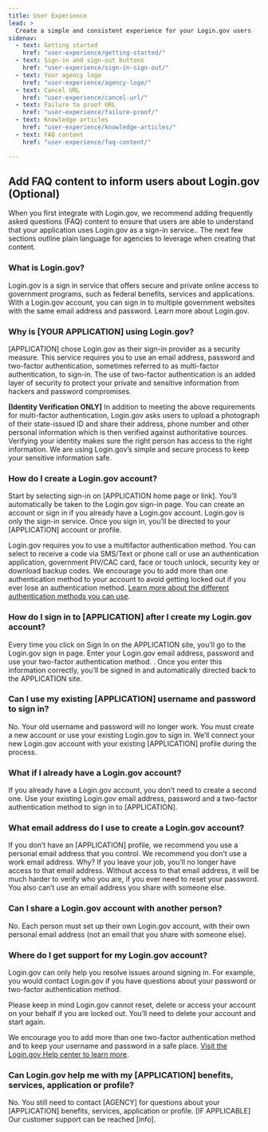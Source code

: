 ```yaml
---
title: User Experience
lead: >
  Create a simple and consistent experience for your Login.gov users
sidenav:
  - text: Getting started
    href: "user-experience/getting-started/"
  - text: Sign-in and sign-out buttons
    href: "user-experience/sign-in-sign-out/"
  - text: Your agency logo
    href: "user-experience/agency-logo/"
  - text: Cancel URL
    href: "user-experience/cancel-url/"
  - text: Failure to proof URL
    href: "user-experience/failure-proof/"
  - text: Knowledge articles
    href: "user-experience/knowledge-articles/"
  - text: FAQ content
    href: "user-experience/faq-content/"

---
```


## Add FAQ content to inform users about Login.gov (Optional)

When you first integrate with Login.gov, we recommend adding frequently asked questions (FAQ) content to ensure that users are able to understand that your application uses Login.gov as a sign-in service.. The next few sections outline plain language for agencies to leverage when creating that content.

### What is Login.gov?
Login.gov is a sign in service that offers secure and private online access to government programs, such as federal benefits, services and applications. With a Login.gov account, you can sign in to multiple government websites with the same email address and password. Learn more about Login.gov.

### Why is [YOUR APPLICATION] using Login.gov?
[APPLICATION] chose Login.gov as their sign-in provider as a security measure. This service requires you to use an email address, password and two-factor authentication, sometimes referred to as multi-factor authentication, to sign-in. The use of two-factor authentication is an added layer of security to protect your private and sensitive information from hackers and password compromises.

**[Identity Verification ONLY]** In addition to meeting the above requirements for multi-factor authentication, Login.gov asks users to upload a photograph of their state-issued ID and share their address, phone number and other personal information which is then verified against authoritative sources. Verifying your identity makes sure the right person has access to the right information. We are using Login.gov’s simple and secure process to keep your sensitive information safe.

### How do I create a Login.gov account?
Start by selecting sign-in on [APPLICATION home page or link]. You’ll automatically be taken to the Login.gov sign-in page. You can create an account or sign in if you already have a Login.gov account. Login.gov is only the sign-in service. Once you sign in, you’ll be directed to your [APPLICATION] account or profile.

Login.gov requires you to use a multifactor authentication method. You can select to receive a code via SMS/Text or phone call or use an authentication application, government PIV/CAC card, face or touch unlock, security key or download backup codes. We encourage you to add more than one authentication method to your account to avoid getting locked out if you ever lose an authentication method. <a
    class="usa-link usa-link--external"
    rel="noreferrer"
    target="_blank"
    href="https://www.login.gov/help/get-started/authentication-options/"
    >Learn more about the different authentication methods you can use</a>.

### How do I sign in to [APPLICATION] after I create my Login.gov account?
Every time you click on Sign In on the APPLICATION site, you’ll go to the Login.gov sign in page. Enter your Login.gov email address, password and use your two-factor authentication method. . Once you enter this information correctly, you’ll be signed in and automatically directed back to the APPLICATION site.

### Can I use my existing [APPLICATION] username and password to sign in?
No. Your old username and password will no longer work. You must create a new account or use your existing Login.gov to sign in. We’ll connect your new Login.gov account with your existing [APPLICATION] profile during the process.

### What if I already have a Login.gov account?
If you already have a Login.gov account, you don’t need to create a second one. Use your existing Login.gov email address, password and a two-factor authentication method to sign in to [APPLICATION].

### What email address do I use to create a Login.gov account?
If you don’t have an [APPLICATION] profile, we recommend you use a personal email address that you control. We recommend you don’t use a work email address. Why? If you leave your job, you’ll no longer have access to that email address. Without access to that email address, it will be much harder to verify who you are, if you ever need to reset your password. You also can’t use an email address you share with someone else.

### Can I share a Login.gov account with another person?
No. Each person must set up their own Login.gov account, with their own personal email address (not an email that you share with someone else).

### Where do I get support for my Login.gov account?
Login.gov can only help you resolve issues around signing in. For example, you would contact Login.gov if you have questions about your password or two-factor authentication method.

Please keep in mind Login.gov cannot reset, delete or access your account on your behalf if you are locked out. You’ll need to delete your account and start again.

We encourage you to add more than one two-factor authentication method and to keep your username and password in a safe place.  <a
    class="usa-link usa-link--external"
    rel="noreferrer"
    target="_blank"
    href="https://login.gov/help/"
    >Visit the Login.gov Help center to learn more</a>.

### Can Login.gov help me with my [APPLICATION] benefits, services, application or profile?
No. You still need to contact [AGENCY] for questions about your [APPLICATION] benefits, services, application or profile. [IF APPLICABLE] Our customer support can be reached [info].

